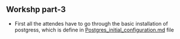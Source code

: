 ## Workshp part-3

- First all the attendes have to go through the basic installation of postgress, which is define in [Postgres_initial_configuration.md](https://github.com/Improwised/lnpp-workshop/blob/main/Postgres/Postgres_initial_configuration.md) file
